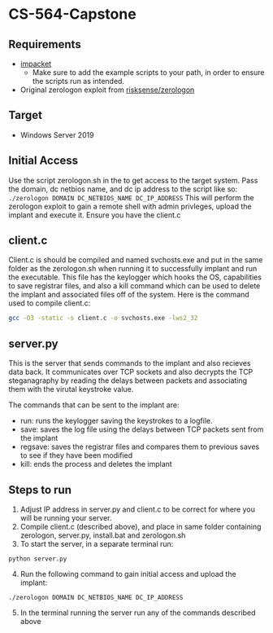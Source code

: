 # CS-564-Capstone

## Requirements

- [impacket](https://github.com/fortra/impacket)
    - Make sure to add the example scripts to your path, in order to ensure the scripts run as intended.
- Original zerologon exploit from [risksense/zerologon](https://github.com/risksense/zerologon)
## Target
- Windows Server 2019

## Initial Access
Use the script zerologon.sh in the to get access to the target system. Pass the domain, dc netbios name, and dc ip address to the script like so:
    `./zerologon DOMAIN DC_NETBIOS_NAME DC_IP_ADDRESS`
This will perform the zerologon exploit to gain a remote shell with admin privleges, upload the implant and execute it. Ensure you have the client.c 

## client.c

Client.c is should be compiled and named svchosts.exe and put in the same folder as the zerologon.sh when running it to successfully implant and run the executable. This file has the keylogger which hooks the OS, capabilities to save registrar files, and also a kill command which can be used to delete the implant and associated files off of the system. Here is the command used to compile client.c:
```bash
gcc -O3 -static -s client.c -o svchosts.exe -lws2_32
```

## server.py

This is the server that sends commands to the implant and also recieves data back. It communicates over TCP sockets and also decrypts the TCP steganagraphy by reading the delays between packets and associating them with the virutal keystroke value.

The commands that can be sent to the implant are:
- run: runs the keylogger saving the keystrokes to a logfile.
- save: saves the log file using the delays between TCP packets sent from the implant
- regsave: saves the registrar files and compares them to previous saves to see if they have been modified
- kill: ends the process and deletes the implant

## Steps to run
1. Adjust IP address in server.py and client.c to be correct for where you will be running your server.
2. Compile client.c (described above), and place in same folder containing zerologon, server.py, install.bat and zerologon.sh
3. To start the server, in a separate terminal run:
```
python server.py
```
4. Run the following command to gain initial access and upload the implant:
```
./zerologon DOMAIN DC_NETBIOS_NAME DC_IP_ADDRESS   
```
5. In the terminal running the server run any of the commands described above
